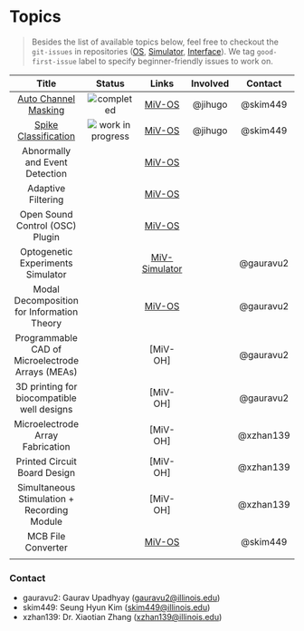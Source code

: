 # Topics

> Besides the list of available topics below, feel free to checkout the `git-issues` in repositories ([OS](https://github.com/GazzolaLab/MiV-OS), [Simulator](https://github.com/GazzolaLab/MiV-Simulator), [Interface](https://github.com/GazzolaLab/MiV-Interface)). We tag `good-first-issue` label to specify beginner-friendly issues to work on.

|                      **Title**                       |              **Status**              |                          **Links**                           | **Involved** | **Contact** | **Deadline** |
|:----------------------------------------------------:|:------------------------------------:|:------------------------------------------------------------:|:------------:|:-----------:|:------------:|
| [Auto Channel Masking](MiV-AutonomousChannelMasking) |    ![completed][badge-completed]     |        [MiV-OS](https://github.com/GazzolaLab/MiV-OS)        |   @jihugo    |  @skim449   | (Tentative)  |
|   [Spike Classification](MiV-SpikeClassification)    | ![work in progress][badge-completed] |        [MiV-OS](https://github.com/GazzolaLab/MiV-OS)        |   @jihugo    |  @skim449   | (Tentative)  |
|            Abnormally and Event Detection            |                                      |        [MiV-OS](https://github.com/GazzolaLab/MiV-OS)        |              |             |              |
|                  Adaptive Filtering                  |                                      |        [MiV-OS](https://github.com/GazzolaLab/MiV-OS)        |              |             |              |
|           Open Sound Control (OSC) Plugin            |                                      |        [MiV-OS](https://github.com/GazzolaLab/MiV-OS)        |              |             |              |
|          Optogenetic Experiments Simulator           |                                      | [MiV-Simulator](https://github.com/GazzolaLab/MiV-Simulator) |              |  @gauravu2  |              |
|      Modal Decomposition for Information Theory      |                                      |        [MiV-OS](https://github.com/GazzolaLab/MiV-OS)        |              |  @gauravu2  |              |
|   Programmable CAD of Microelectrode Arrays (MEAs)   |                                      |                           [MiV-OH]                           |              |  @gauravu2  |              |
|      3D printing for biocompatible well designs      |                                      |                           [MiV-OH]                           |              |  @gauravu2  |              |
|           Microelectrode Array Fabrication           |                                      |                           [MiV-OH]                           |              |  @xzhan139  |              |
|             Printed Circuit Board Design             |                                      |                           [MiV-OH]                           |              |  @xzhan139  |              |
|     Simultaneous Stimulation + Recording Module      |                                      |                           [MiV-OH]                           |              |  @xzhan139  |              |
|                  MCB File Converter                  |                                      |        [MiV-OS](https://github.com/GazzolaLab/MiV-OS)        |              |  @skim449   |              |
|                                                      |                                      |                                                              |              |             |              |

### Contact

- gauravu2: Gaurav Upadhyay (gauravu2@illinois.edu)
- skim449: Seung Hyun Kim (skim449@illinois.edu)
- xzhan139: Dr. Xiaotian Zhang (xzhan139@illinois.edu)
 
<!-- Hyperlinks -->

[badge-inactive]: https://img.shields.io/badge/status-available-inactive?style=flat
[badge-wip]: https://img.shields.io/badge/status-work--in--progress-yellow?style=flat
[badge-completed]: https://img.shields.io/badge/status-completed-success?style=flat

